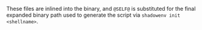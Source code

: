These files are inlined into the binary, and `@SELF@` is substituted for the final expanded binary
path used to generate the script via `shadowenv init <shellname>`.
